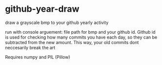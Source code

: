 # github-year-draw
draw a grayscale bmp to your github yearly activity

run with console arguement: file path for bmp and your github id.
Github id is used for checking how many commits you have each day, so they can be subtracted from the new amount. This way, your old commits dont neccesarily break the art

Requires numpy and PIL (Pillow)
